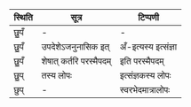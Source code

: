 | स्थिति | सूत्र | टिप्पणी |
| ----- | ------- | ------ |
| छु॒पँ | - | - |
| छु॒पँ | उपदेशेऽजनुनासिक इत् | अँ-इत्यस्य इत्संज्ञा |
| छु॒पँ | शेषात् कर्तरि परस्मैपदम् | इति परस्मैपदम् |
| छु॒प् | तस्य लोपः | इत्संज्ञकस्य लोपः |
| छुप् | - | स्वरभेदमात्रालोपः |

